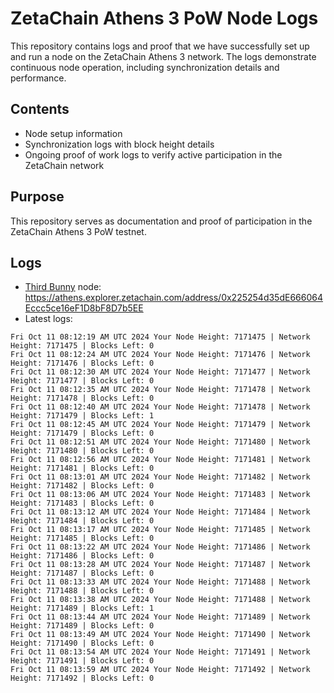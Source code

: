 # ZetaChain Athens 3 PoW Node Logs
This repository contains logs and proof that we have successfully set up and run a node on the ZetaChain Athens 3 network. The logs demonstrate continuous node operation, including synchronization details and performance.

## Contents
- Node setup information
- Synchronization logs with block height details
- Ongoing proof of work logs to verify active participation in the ZetaChain network

## Purpose
This repository serves as documentation and proof of participation in the ZetaChain Athens 3 PoW testnet.

## Logs

- [Third Bunny](https://thirdbunny.xyz/) node: https://athens.explorer.zetachain.com/address/0x225254d35dE666064Eccc5ce16eF1D8bF8D7b5EE
- Latest logs:
```
Fri Oct 11 08:12:19 AM UTC 2024 Your Node Height: 7171475 | Network Height: 7171475 | Blocks Left: 0
Fri Oct 11 08:12:24 AM UTC 2024 Your Node Height: 7171476 | Network Height: 7171476 | Blocks Left: 0
Fri Oct 11 08:12:30 AM UTC 2024 Your Node Height: 7171477 | Network Height: 7171477 | Blocks Left: 0
Fri Oct 11 08:12:35 AM UTC 2024 Your Node Height: 7171478 | Network Height: 7171478 | Blocks Left: 0
Fri Oct 11 08:12:40 AM UTC 2024 Your Node Height: 7171478 | Network Height: 7171479 | Blocks Left: 1
Fri Oct 11 08:12:45 AM UTC 2024 Your Node Height: 7171479 | Network Height: 7171479 | Blocks Left: 0
Fri Oct 11 08:12:51 AM UTC 2024 Your Node Height: 7171480 | Network Height: 7171480 | Blocks Left: 0
Fri Oct 11 08:12:56 AM UTC 2024 Your Node Height: 7171481 | Network Height: 7171481 | Blocks Left: 0
Fri Oct 11 08:13:01 AM UTC 2024 Your Node Height: 7171482 | Network Height: 7171482 | Blocks Left: 0
Fri Oct 11 08:13:06 AM UTC 2024 Your Node Height: 7171483 | Network Height: 7171483 | Blocks Left: 0
Fri Oct 11 08:13:12 AM UTC 2024 Your Node Height: 7171484 | Network Height: 7171484 | Blocks Left: 0
Fri Oct 11 08:13:17 AM UTC 2024 Your Node Height: 7171485 | Network Height: 7171485 | Blocks Left: 0
Fri Oct 11 08:13:22 AM UTC 2024 Your Node Height: 7171486 | Network Height: 7171486 | Blocks Left: 0
Fri Oct 11 08:13:28 AM UTC 2024 Your Node Height: 7171487 | Network Height: 7171487 | Blocks Left: 0
Fri Oct 11 08:13:33 AM UTC 2024 Your Node Height: 7171488 | Network Height: 7171488 | Blocks Left: 0
Fri Oct 11 08:13:38 AM UTC 2024 Your Node Height: 7171488 | Network Height: 7171489 | Blocks Left: 1
Fri Oct 11 08:13:44 AM UTC 2024 Your Node Height: 7171489 | Network Height: 7171489 | Blocks Left: 0
Fri Oct 11 08:13:49 AM UTC 2024 Your Node Height: 7171490 | Network Height: 7171490 | Blocks Left: 0
Fri Oct 11 08:13:54 AM UTC 2024 Your Node Height: 7171491 | Network Height: 7171491 | Blocks Left: 0
Fri Oct 11 08:13:59 AM UTC 2024 Your Node Height: 7171492 | Network Height: 7171492 | Blocks Left: 0
```
